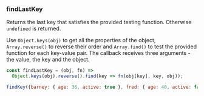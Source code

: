 ### findLastKey

Returns the last key that satisfies the provided testing function. Otherwise `undefined` is returned.

Use `Object.keys(obj)` to get all the properties of the object, `Array.reverse()` to reverse their order and `Array.find()` to test the provided function for each key-value pair. The callback receives three arguments - the value, the key and the object.

```js
const findLastKey = (obj, fn) =>
  Object.keys(obj).reverse().find(key => fn(obj[key], key, obj));
```

```js
findKey({barney: { age: 36, active: true }, fred: { age: 40, active: false }, pebbles: { age: 1, active: true }}, o => o['active']); // 'pebbles'
```

